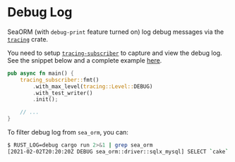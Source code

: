 # Debug Log

SeaORM (with `debug-print` feature turned on) log debug messages via the [`tracing`](https://crates.io/crates/tracing) crate.

You need to setup [`tracing-subscriber`](https://crates.io/crates/tracing-subscriber) to capture and view the debug log. See the snippet below and a complete example [here](https://github.com/SeaQL/sea-orm/blob/master/examples/actix_example/src/main.rs).

```rust
pub async fn main() {
    tracing_subscriber::fmt()
        .with_max_level(tracing::Level::DEBUG)
        .with_test_writer()
        .init();

    // ...
}
```

To filter debug log from `sea_orm`, you can:

```bash
$ RUST_LOG=debug cargo run 2>&1 | grep sea_orm
[2021-02-02T20:20:20Z DEBUG sea_orm::driver::sqlx_mysql] SELECT `cake`.`id`, `cake`.`name` FROM `cake` LIMIT 1
```